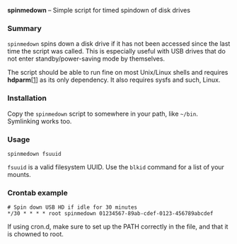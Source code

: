 **spinmedown** – Simple script for timed spindown of disk drives


### Summary ###

`spinmedown` spins down a disk drive if it has not been accessed since the last
time the script was called. This is especially useful with USB drives that do
not enter standby/power-saving mode by themselves.

The script should be able to run fine on most Unix/Linux shells and requires
**hdparm**[[1]] as its only dependency. It also requires sysfs and such,
Linux.


### Installation ###

Copy the `spinmedown` script to somewhere in your path, like `~/bin`.
Symlinking works too.


### Usage ###

    spinmedown fsuuid

`fsuuid` is a valid filesystem UUID. Use the `blkid` command for a list of
your mounts.


### Crontab example ###

    # Spin down USB HD if idle for 30 minutes
    */30 * * * * root spinmedown 01234567-89ab-cdef-0123-456789abcdef

If using cron.d, make sure to set up the PATH correctly in the file, and that
it is chowned to root.

[1]: https://sourceforge.net/projects/hdparm/
